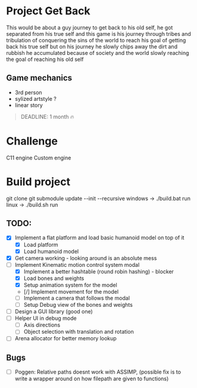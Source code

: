 

# Project Get Back

This would be about a guy journey to get back to his old self,
he got separated from his true self and this game is his journey through
tribes and tribulation of conquering the sins of the world to reach his goal 
of getting back his true self but on his journey he slowly chips away the
dirt and rubbish he accumulated because of society and the world slowly 
reaching the goal of reaching his old self



## Game mechanics

* 3rd person
* sylized artstyle ?
* linear story 


> DEADLINE: 1 month :fire:

# Challenge
C11 engine Custom engine 

# Build project
git clone <this repo url>
git submodule update --init --recursive
windows -> ./build.bat run
linux   -> ./build.sh run


## TODO: 

- [x] Implement a flat platform and load basic humanoid model on top of it
    - [x] Load platform
    - [x] Load humanoid model
- [x] Get camera working - looking around is an absolute mess
- [ ] Implement Kinematic motion control system modal
    - [x] Implement a better hashtable (round robin hashing) - blocker
    - [x] Load bones and weights
    - [x] Setup animation system for the model
    - [/] Implement movement for the model
    - [ ] Implement a camera that follows the modal
    - [ ] Setup Debug view of the bones and weights 
- [ ] Design a GUI library (good one)
- [ ] Helper UI in debug mode
    - [ ] Axis directions
    - [ ] Object selection with translation and rotation
- [ ] Arena allocator for better memory lookup

## Bugs
- [ ] Poggen: Relative paths doesnt work with ASSIMP, (possible fix is to write a wrapper around on how filepath are given to functions)

